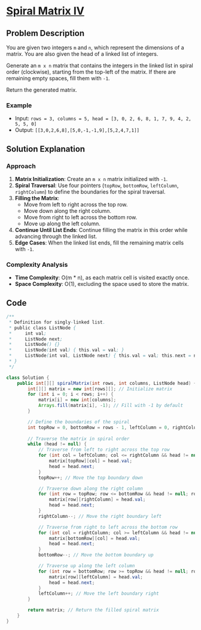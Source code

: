 # [Spiral Matrix IV](https://leetcode.com/problems/spiral-matrix-iv/description/?envType=daily-question&envId=2024-09-092326)

## Problem Description
You are given two integers `m` and `n`, which represent the dimensions of a matrix. You are also given the head of a linked list of integers. 

Generate an `m x n` matrix that contains the integers in the linked list in spiral order (clockwise), starting from the top-left of the matrix. If there are remaining empty spaces, fill them with `-1`.

Return the generated matrix.

### Example
- Input: `rows = 3, columns = 5, head = [3, 0, 2, 6, 8, 1, 7, 9, 4, 2, 5, 5, 0]`
- Output: `[[3,0,2,6,8],[5,0,-1,-1,9],[5,2,4,7,1]]`

## Solution Explanation

### Approach
1. **Matrix Initialization**: Create an `m x n` matrix initialized with `-1`.
2. **Spiral Traversal**: Use four pointers (`topRow`, `bottomRow`, `leftColumn`, `rightColumn`) to define the boundaries for the spiral traversal.
3. **Filling the Matrix**: 
   - Move from left to right across the top row.
   - Move down along the right column.
   - Move from right to left across the bottom row.
   - Move up along the left column.
4. **Continue Until List Ends**: Continue filling the matrix in this order while advancing through the linked list.
5. **Edge Cases**: When the linked list ends, fill the remaining matrix cells with `-1`.

### Complexity Analysis
- **Time Complexity**: O(m * n), as each matrix cell is visited exactly once.
- **Space Complexity**: O(1), excluding the space used to store the matrix.

## Code
```java
/**
 * Definition for singly-linked list.
 * public class ListNode {
 *     int val;
 *     ListNode next;
 *     ListNode() {}
 *     ListNode(int val) { this.val = val; }
 *     ListNode(int val, ListNode next) { this.val = val; this.next = next; }
 * }
 */

class Solution {
    public int[][] spiralMatrix(int rows, int columns, ListNode head) {
        int[][] matrix = new int[rows][]; // Initialize matrix
        for (int i = 0; i < rows; i++) {
            matrix[i] = new int[columns];
            Arrays.fill(matrix[i], -1); // Fill with -1 by default
        }

        // Define the boundaries of the spiral
        int topRow = 0, bottomRow = rows - 1, leftColumn = 0, rightColumn = columns - 1;
        
        // Traverse the matrix in spiral order
        while (head != null) {
            // Traverse from left to right across the top row
            for (int col = leftColumn; col <= rightColumn && head != null; col++) {
                matrix[topRow][col] = head.val;
                head = head.next;
            }
            topRow++; // Move the top boundary down

            // Traverse down along the right column
            for (int row = topRow; row <= bottomRow && head != null; row++) {
                matrix[row][rightColumn] = head.val;
                head = head.next;
            }
            rightColumn--; // Move the right boundary left

            // Traverse from right to left across the bottom row
            for (int col = rightColumn; col >= leftColumn && head != null; col--) {
                matrix[bottomRow][col] = head.val;
                head = head.next;
            }
            bottomRow--; // Move the bottom boundary up

            // Traverse up along the left column
            for (int row = bottomRow; row >= topRow && head != null; row--) {
                matrix[row][leftColumn] = head.val;
                head = head.next;
            }
            leftColumn++; // Move the left boundary right
        }

        return matrix; // Return the filled spiral matrix
    }
}
